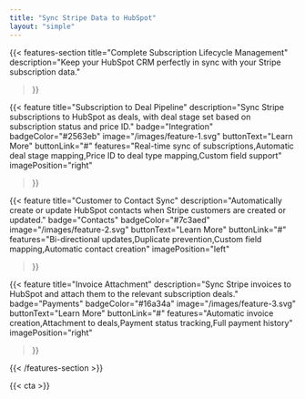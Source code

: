 ```yaml
---
title: "Sync Stripe Data to HubSpot"
layout: "simple"
---
```


{{< features-section 
    title="Complete Subscription Lifecycle Management"
    description="Keep your HubSpot CRM perfectly in sync with your Stripe subscription data."
>}}

{{< feature
    title="Subscription to Deal Pipeline"
    description="Sync Stripe subscriptions to HubSpot as deals, with deal stage set based on subscription status and price ID."
    badge="Integration"
    badgeColor="#2563eb"
    image="/images/feature-1.svg"
    buttonText="Learn More"
    buttonLink="#"
    features="Real-time sync of subscriptions,Automatic deal stage mapping,Price ID to deal type mapping,Custom field support"
    imagePosition="right"
>}}

{{< feature
    title="Customer to Contact Sync"
    description="Automatically create or update HubSpot contacts when Stripe customers are created or updated."
    badge="Contacts"
    badgeColor="#7c3aed"
    image="/images/feature-2.svg"
    buttonText="Learn More"
    buttonLink="#"
    features="Bi-directional updates,Duplicate prevention,Custom field mapping,Automatic contact creation"
    imagePosition="left"
>}}

{{< feature
    title="Invoice Attachment"
    description="Sync Stripe invoices to HubSpot and attach them to the relevant subscription deals."
    badge="Payments"
    badgeColor="#16a34a"
    image="/images/feature-3.svg"
    buttonText="Learn More"
    buttonLink="#"
    features="Automatic invoice creation,Attachment to deals,Payment status tracking,Full payment history"
    imagePosition="right"
>}}

{{< /features-section >}}

{{< cta >}}

